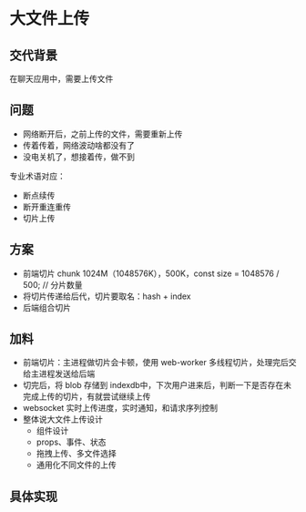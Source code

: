 # 大文件上传

## 交代背景

在聊天应用中，需要上传文件

## 问题

- 网络断开后，之前上传的文件，需要重新上传
- 传着传着，网络波动啥都没有了
- 没电关机了，想接着传，做不到

专业术语对应：
- 断点续传
- 断开重连重传
- 切片上传

## 方案

- 前端切片 chunk 1024M（1048576K），500K，const size = 1048576 / 500; // 分片数量
- 将切片传递给后代，切片要取名：hash + index
- 后端组合切片

## 加料

- 前端切片：主进程做切片会卡顿，使用 web-worker 多线程切片，处理完后交给主进程发送给后端
- 切完后，将 blob 存储到 indexdb中，下次用户进来后，判断一下是否存在未完成上传的切片，有就尝试继续上传
- websocket 实时上传进度，实时通知，和请求序列控制
- 整体说大文件上传设计
    - 组件设计
    - props、事件、状态
    - 拖拽上传、多文件选择
    - 通用化不同文件的上传

## 具体实现